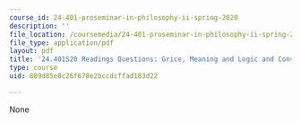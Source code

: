 ```yaml
---
course_id: 24-401-proseminar-in-philosophy-ii-spring-2020
description: ''
file_location: /coursemedia/24-401-proseminar-in-philosophy-ii-spring-2020/889d85e8c26f678e2bccdcffad183d22_MIT24_401S20_Questions4.pdf
file_type: application/pdf
layout: pdf
title: '24.401S20 Readings Questions: Grice, Meaning and Logic and Conversation'
type: course
uid: 889d85e8c26f678e2bccdcffad183d22

---
```

None